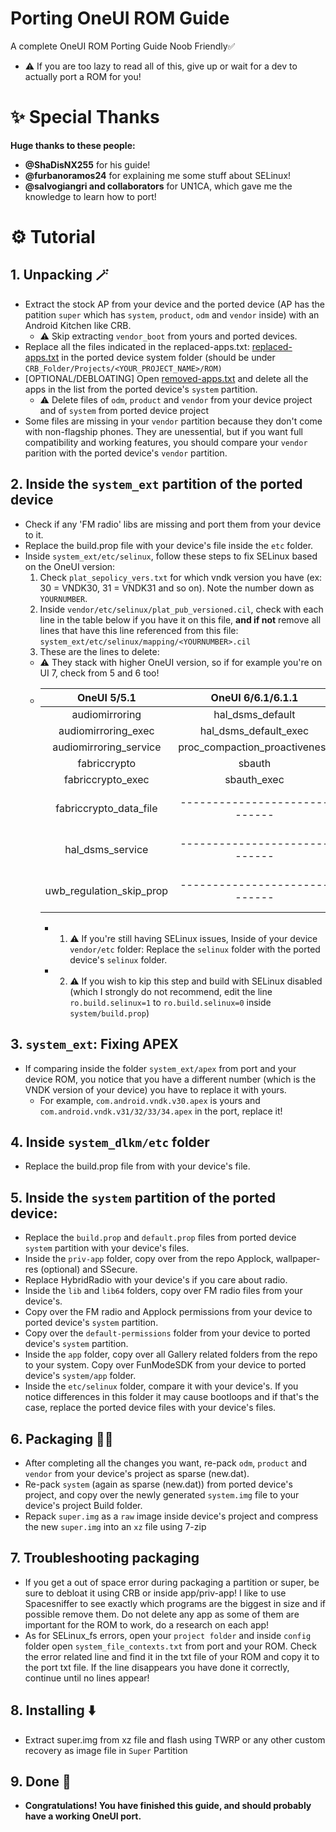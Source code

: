 # Porting OneUI ROM Guide
A complete OneUI ROM Porting Guide Noob Friendly✅
- ⚠️ If you are too lazy to read all of this, give up or wait for a dev to actually port a ROM for you!
# ✨ Special Thanks
**Huge thanks to these people:**
- **@ShaDisNX255** for his guide!
- **@furbanoramos24** for explaining me some stuff about SELinux!
- **@salvogiangri and collaborators** for UN1CA, which gave me the knowledge to learn how to port!
# ⚙️ Tutorial
## 1. Unpacking 🪄
- Extract the stock AP from your device and the ported device (AP has the patition `super` which has `system`, `product`, `odm` and `vendor` inside) with an Android Kitchen like CRB.
  - ⚠️ Skip extracting `vendor_boot` from yours and ported devices.
- Replace all the files indicated in the replaced-apps.txt: [replaced-apps.txt](https://github.com/Aflaungos/PortingOneUIROMGuide/blob/main/replaced-apps.txt) in the ported device system folder (should be under `CRB_Folder/Projects/<YOUR_PROJECT_NAME>/ROM)`
- [OPTIONAL/DEBLOATING] Open [removed-apps.txt](https://github.com/Aflaungos/PortingOneUIROMGuide/blob/main/removed-apps.txt) and delete all the apps in the list from the ported device's `system` partition.
  - ⚠️ Delete files of `odm`, `product` and `vendor` from your device project and of `system` from ported device project
- Some files are missing in your `vendor` partition because they don't come with non-flagship phones. They are unessential, but if you want full compatibility and working features, you should compare your `vendor` parition with the ported device's `vendor` partition.

## 2. Inside the `system_ext` partition of the ported device
  - Check if any 'FM radio' libs are missing and port them from your device to it.
  - Replace the build.prop file with your device's file inside the `etc` folder.
  - Inside `system_ext/etc/selinux`, follow these steps to fix SELinux based on the OneUI version:
    1. Check `plat_sepolicy_vers.txt` for which vndk version you have (ex: 30 = VNDK30, 31 = VNDK31 and so on). Note the number down as `YOURNUMBER`.
    2. Inside `vendor/etc/selinux/plat_pub_versioned.cil`, check with each line in the table below if you have it on this file, **and if not** remove all lines that have this line referenced from this file: `system_ext/etc/selinux/mapping/<YOURNUMBER>.cil`
    3. These are the lines to delete:
      - ⚠️ They stack with higher OneUI version, so if for example you're on UI 7, check from 5 and 6 too!   
    - | OneUI 5/5.1              | OneUI 6/6.1/6.1.1             | OneUI 7                       |
      |:------------------------:|:-----------------------------:|:-----------------------------:|
      | audiomirroring           | hal_dsms_default              | attiqi_app                    |
      | audiomirroring_exec      | hal_dsms_default_exec         | attiqi_app_data_file          |
      | audiomirroring_service   | proc_compaction_proactiveness | ker_app                       |
      | fabriccrypto             | sbauth                        | kpp_app                       |
      | fabriccrypto_exec        | sbauth_exec                   | kpp_data_file                 |
      | fabriccrypto_data_file   | ----------------------------- | ----------------------------- |
      | hal_dsms_service         | ----------------------------- | ----------------------------- |
      | uwb_regulation_skip_prop | ----------------------------- | ----------------------------- |
      - 1. ⚠️ If you're still having SELinux issues, Inside of your device `vendor/etc` folder: Replace the `selinux` folder with the ported device's `selinux` folder.
      - 2. ⚠️ If you wish to kip this step and build with SELinux disabled (which I strongly do not recommend, edit the line `ro.build.selinux=1` to `ro.build.selinux=0` inside `system/build.prop`)

## 3. `system_ext`: Fixing APEX
  - If comparing inside the folder `system_ext/apex` from port and your device ROM, you notice that you have a different number (which is the VNDK version of your device) you have to replace it with yours.
    - For example, `com.android.vndk.v30.apex` is yours and `com.android.vndk.v31/32/33/34.apex` in the port, replace it!

## 4. Inside `system_dlkm/etc` folder
  - Replace the build.prop file from with your device's file.

## 5. Inside the `system` partition of the ported device:
  - Replace the `build.prop` and `default.prop` files from ported device `system` partition with your device's files.
  - Inside the `priv-app` folder, copy over from the repo Applock, wallpaper-res (optional) and SSecure.
  - Replace HybridRadio with your device's if you care about radio.
  - Inside the `lib` and `lib64` folders, copy over FM radio files from your device's.
  - Copy over the FM radio and Applock permissions from your device to ported device's `system` partition.
  - Copy over the `default-permissions` folder from your device to ported device's `system` partition.
  - Inside the `app` folder, copy over all Gallery related folders from the repo to your system. Copy over FunModeSDK from your device to ported device's `system/app` folder.
  - Inside the `etc/selinux` folder, compare it with your device's. If you notice differences in this folder it may cause bootloops and if that's the case, replace the ported device files with your device's files.

## 6. Packaging 💾📀
- After completing all the changes you want, re-pack `odm`, `product` and `vendor` from your device's project as sparse (new.dat).
- Re-pack `system` (again as sparse (new.dat)) from ported device's project, and copy over the newly generated `system.img` file to your device's project Build folder.
- Repack `super.img` as a `raw` image inside device's project and compress the new `super.img` into an `xz` file using 7-zip

## 7. Troubleshooting packaging
- If you get a out of space error during packaging a partition or super, be sure to debloat it using CRB or inside app/priv-app! I like to use Spacesniffer to see exactly which programs are the biggest in size and if possible remove them. Do not delete any app as some of them are important for the ROM to work, do a research on each app!
- As for SELinux_fs errors, open your `project folder` and inside `config` folder open `system_file_contexts.txt` from port and your ROM. Check the error related line and find it in the txt file of your ROM and copy it to the port txt file. If the line disappears you have done it correctly, continue until no lines appear!
## 8. Installing ⬇️
- Extract super.img from xz file and flash using TWRP or any other custom recovery as image file in `Super` Partition

## 9. Done 🎉
- **Congratulations! You have finished this guide, and should probably have a working OneUI port.**
